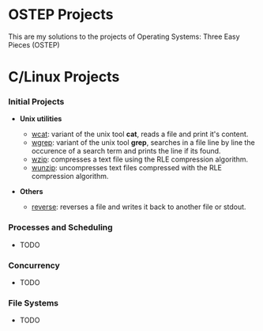 # OSTEP Projects

This are my solutions to the projects of Operating Systems: Three Easy Pieces (OSTEP)

# C/Linux Projects

### Initial Projects

- **Unix utilities**
  - [wcat](./initial-utilities/wcat): variant of the unix tool **cat**, reads a file and print it's content.
  - [wgrep](./initial-utilities/wgrep): variant of the unix tool **grep**, searches in a file line by line the occurence of a search term and prints the line if its found.
  - [wzip](./initial-utilities/wzip): compresses a text file using the RLE compression algorithm.
  - [wunzip](./initial-utilities/wunzip): uncompresses text files compressed with the RLE compression algorithm.

- **Others**
  - [reverse](./initial-utilities/reverse): reverses a file and writes it back to another file or stdout.

### Processes and Scheduling

- TODO

### Concurrency

- TODO

### File Systems

- TODO

